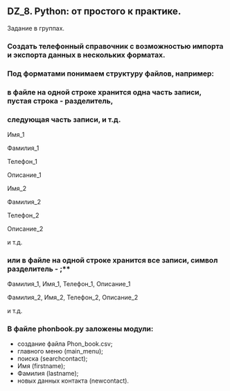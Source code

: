 ## DZ_8. Python: от простого к практике. 
Задание в группах.

### Создать телефонный справочник с возможностью импорта и экспорта данных в нескольких форматах.

### Под форматами понимаем структуру файлов, например:
### в файле на одной строке хранится одна часть записи, пустая строка - разделитель,
### следующая часть записи, и т.д. 

Имя_1

Фамилия_1

Телефон_1

Описание_1

Имя_2

Фамилия_2

Телефон_2

Описание_2

и т.д.

### или в файле на одной строке хранится все записи, символ разделитель - ;**

Фамилия_1, Имя_1, Телефон_1, Описание_1

Фамилия_2, Имя_2, Телефон_2, Описание_2

и т.д.

### В файле phonbook.py заложены модули:
- создание файла Phon_book.csv;
- главного меню (main_menu);
- поиска (searchcontact);
- Имя (firstname);
- Фамилия (lastname);
- новых данных контакта (newcontact).